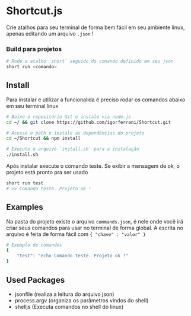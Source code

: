 # Shortcut.js

Crie atalhos para seu terminal de forma bem fácil em seu ambiente linux, apenas editando um arquivo `.json` !

### Build para projetos

``` bash
# Rode o atalho `short` seguido do comando definido em seu json
short run <comando>
```

## Install

Para instalar e utilizar a funcionalida é preciso rodar os comandos abaixo em seu terminal linux

``` bash
# Baixe o repositório Git e instale via node.js
cd ~/ && git clone https://github.com/igorferrani/Shortcut.git

# Acesse o path e instale as dependências do projeto
cd ~/Shortcut && npm install

# Execute o arquivo `install.sh` para a instalação
./install.sh

```

Após instalar execute o comando teste. Se exibir a mensagem de ok, o projeto está pronto pra ser usado

``` bash
short run test
# >> Comando teste. Projeto ok !
```

## Examples

Na pasta do projeto existe o arquivo `commands.json`, é nele onde você irá criar seus comandos para usar no terminal de forma global. A escrita no arquivo é feita de forma fácil com `{ "chave" : "valor" }`

``` bash
# Exemplo de comandos
{
    "test": "echo Comando teste. Projeto ok !"
}
```


## Used Packages

- jsonfile (realiza a leitura do arquivo json)
- process.argv (organiza os parâmetros vindos do shell)
- shelljs (Executa comandos no shell do linux)